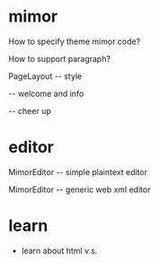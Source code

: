 # mimor

How to specify theme mimor code?

How to support paragraph?

PageLayout -- style

<cover> -- welcome and info

<ending> -- cheer up

# editor

MimorEditor -- simple plaintext editor

MimorEditor -- generic web xml editor

# learn

- learn about html <span> v.s. <div>
